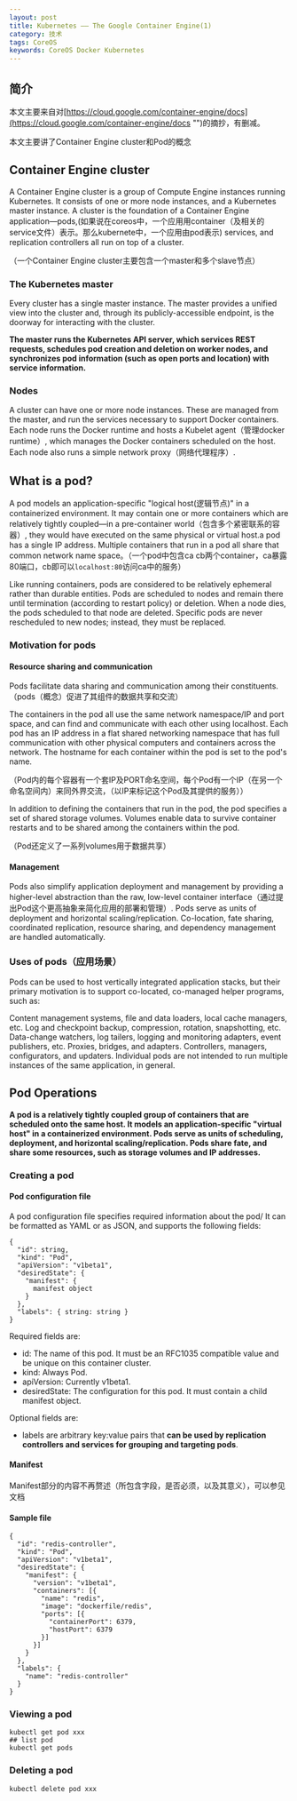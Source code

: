 ```yaml
---
layout: post
title: Kubernetes —— The Google Container Engine(1)
category: 技术
tags: CoreOS
keywords: CoreOS Docker Kubernetes
---
```



## 简介

本文主要来自对[https://cloud.google.com/container-engine/docs](https://cloud.google.com/container-engine/docs "")的摘抄，有删减。

本文主要讲了Container Engine cluster和Pod的概念

##  Container Engine cluster

A Container Engine cluster is a group of Compute Engine instances running Kubernetes. It consists of one or more node instances, and a Kubernetes master instance. A cluster is the foundation of a Container Engine application—pods,(如果说在coreos中，一个应用用container（及相关的service文件）表示。那么kubernete中，一个应用由pod表示) services, and replication controllers all run on top of a cluster.

（一个Container Engine cluster主要包含一个master和多个slave节点）

### The Kubernetes master

Every cluster has a single master instance. The master provides a unified view into the cluster and, through its publicly-accessible endpoint, is the doorway for interacting with the cluster.

**The master runs the Kubernetes API server, which services REST requests, schedules pod creation and deletion on worker nodes, and synchronizes pod information (such as open ports and location) with service information.**

### Nodes

A cluster can have one or more node instances. These are managed from the master, and run the services necessary to support Docker containers. Each node runs the Docker runtime and hosts a Kubelet agent（管理docker runtime）, which manages the Docker containers scheduled on the host. Each node also runs a simple network proxy（网络代理程序）.

## What is a pod?

A pod models an application-specific "logical host(逻辑节点)" in a containerized environment. It may contain one or more containers which are relatively tightly coupled—in a pre-container world（包含多个紧密联系的容器）, they would have executed on the same physical or virtual host.a pod has a single IP address.  Multiple containers that run in a pod all share that common network name space。（一个pod中包含ca cb两个container，ca暴露80端口，cb即可以`localhost:80`访问ca中的服务）

Like running containers, pods are considered to be relatively ephemeral rather than durable entities. Pods are scheduled to nodes and remain there until termination (according to restart policy) or deletion. When a node dies, the pods scheduled to that node are deleted. Specific pods are never rescheduled to new nodes; instead, they must be replaced.

### Motivation for pods

#### Resource sharing and communication

Pods facilitate data sharing and communication among their constituents.（pods（概念）促进了其组件的数据共享和交流）

The containers in the pod all use the same network namespace/IP and port space, and can find and communicate with each other using localhost. Each pod has an IP address in a flat shared networking namespace that has full communication with other physical computers and containers across the network. The hostname for each container within the pod is set to the pod's name.

（Pod内的每个容器有一个套IP及PORT命名空间，每个Pod有一个IP（在另一个命名空间内）来同外界交流，（以IP来标记这个Pod及其提供的服务））

In addition to defining the containers that run in the pod, the pod specifies a set of shared storage volumes. Volumes enable data to survive container restarts and to be shared among the containers within the pod.

（Pod还定义了一系列volumes用于数据共享）

#### Management

Pods also simplify application deployment and management by providing a higher-level abstraction than the raw, low-level container interface（通过提出Pod这个更高抽象来简化应用的部署和管理）. Pods serve as units of deployment and horizontal scaling/replication. Co-location, fate sharing, coordinated replication, resource sharing, and dependency management are handled automatically.

### Uses of pods（应用场景）

Pods can be used to host vertically integrated application stacks, but their primary motivation is to support co-located, co-managed helper programs, such as:

Content management systems, file and data loaders, local cache managers, etc.
Log and checkpoint backup, compression, rotation, snapshotting, etc.
Data-change watchers, log tailers, logging and monitoring adapters, event publishers, etc.
Proxies, bridges, and adapters.
Controllers, managers, configurators, and updaters.
Individual pods are not intended to run multiple instances of the same application, in general.

## Pod Operations

**A pod is a relatively tightly coupled group of containers that are scheduled onto the same host. It models an application-specific "virtual host" in a containerized environment. Pods serve as units of scheduling, deployment, and horizontal scaling/replication. Pods share fate, and share some resources, such as storage volumes and IP addresses.**

### Creating a pod

#### Pod configuration file

A pod configuration file specifies required information about the pod/ It can be formatted as YAML or as JSON, and supports the following fields:

    {
      "id": string,
      "kind": "Pod",
      "apiVersion": "v1beta1",
      "desiredState": {
        "manifest": {
          manifest object
        }
      },
      "labels": { string: string }
    }
    
Required fields are:

- id: The name of this pod. It must be an RFC1035 compatible value and be unique on this container cluster.
- kind: Always Pod.
- apiVersion: Currently v1beta1.
- desiredState: The configuration for this pod. It must contain a child manifest object.

Optional fields are:

- labels are arbitrary key:value pairs that **can be used by replication controllers and services for grouping and targeting pods**.

#### Manifest

Manifest部分的内容不再赘述（所包含字段，是否必须，以及其意义），可以参见文档

#### Sample file

    {
      "id": "redis-controller",
      "kind": "Pod",
      "apiVersion": "v1beta1",
      "desiredState": {
        "manifest": {
          "version": "v1beta1",
          "containers": [{
            "name": "redis",
            "image": "dockerfile/redis",
            "ports": [{
              "containerPort": 6379,
              "hostPort": 6379
            }]
          }]
        }
      },
      "labels": {
        "name": "redis-controller"
      }
    }

### Viewing a pod

    kubectl get pod xxx
    ## list pod
    kubectl get pods

### Deleting a pod

    kubectl delete pod xxx